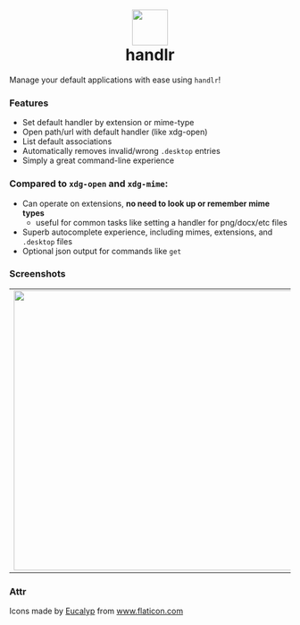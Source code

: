 <h1 align=center> <img src="https://user-images.githubusercontent.com/11352152/82113733-3f9c9800-9726-11ea-977d-a2f43e5d392e.png" width=64 align=top /><br/>handlr</h1>

Manage your default applications with ease using `handlr`!

### Features

- Set default handler by extension or mime-type
- Open path/url with default handler (like xdg-open)
- List default associations
- Automatically removes invalid/wrong `.desktop` entries
- Simply a great command-line experience

### Compared to `xdg-open` and `xdg-mime`:
- Can operate on extensions, **no need to look up or remember mime types**
  - useful for common tasks like setting a handler for png/docx/etc files
- Superb autocomplete experience, including mimes, extensions, and `.desktop` files
- Optional json output for commands like `get`


### Screenshots

<table><tr><td>
<img src=https://user-images.githubusercontent.com/11352152/82114001-f1889400-9727-11ea-8792-801041acd3f3.png width=500>
</td><td>
<img width=450 src=https://user-images.githubusercontent.com/11352152/82113897-45df4400-9727-11ea-8f9b-ec0973178b9c.png>
</td></tr></table>

### Attr
Icons made by <a href="https://www.flaticon.com/authors/eucalyp" title="Eucalyp">Eucalyp</a> from <a href="https://www.flaticon.com/" title="Flaticon"> www.flaticon.com</a>
